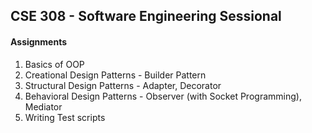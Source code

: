 ## CSE 308 - Software Engineering Sessional
#### Assignments
1. Basics of OOP
2. Creational Design Patterns - Builder Pattern
3. Structural Design Patterns - Adapter, Decorator
4. Behavioral Design Patterns - Observer (with Socket Programming), Mediator
5. Writing Test scripts
